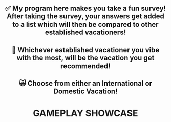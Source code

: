 <div align="center">
  
## ✅ My program here makes you take a fun survey! After taking the survey, your answers get added to a list which will then be compared to other established vacationers!  
## 🤠 Whichever established vacationer you vibe with the most, will be the vacation you get recommended!
## 🙀 Choose from either an International or Domestic Vacation!
<h1> GAMEPLAY SHOWCASE </h1>
  </div>
